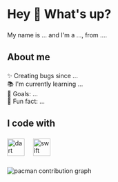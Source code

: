 <h1 align="left">Hey 👋 What's up?</h1>

###

<p align="left">My name is ... and I'm a ..., from ....</p>

###

<h2 align="left">About me</h2>

###

<p align="left">✨ Creating bugs since ...<br>📚 I'm currently learning ...<br>🎯 Goals: ...<br>🎲 Fun fact: ...</p>

###

<h2 align="left">I code with</h2>

###

<div align="left">
  <img src="https://cdn.jsdelivr.net/gh/devicons/devicon/icons/dart/dart-original.svg" height="40" alt="dart logo"  />
  <img width="12" />
  <img src="https://cdn.jsdelivr.net/gh/devicons/devicon/icons/swift/swift-original.svg" height="40" alt="swift logo"  />
</div>

###

<picture>
  <source media="(prefers-color-scheme: dark)" srcset="https://raw.githubusercontent.com/PedroBarbosaIF/PedroBarbosaIF/output/pacman-contribution-graph-dark.svg">
  <source media="(prefers-color-scheme: light)" srcset="https://raw.githubusercontent.com/PedroBarbosaIF/PedroBarbosaIF/output/pacman-contribution-graph.svg">
  <img alt="pacman contribution graph" src="https://raw.githubusercontent.com/PedroBarbosaIF/PedroBarbosaIF/output/pacman-contribution-graph.svg">
</picture>

###
